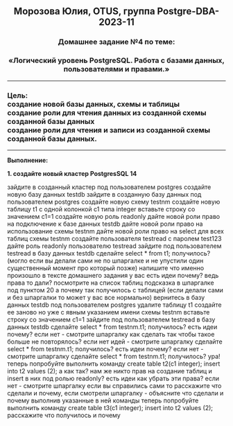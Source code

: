 **<div align="center"><h2>Морозова Юлия, OTUS, группа Postgre-DBA-2023-11</h2></div>**

**<div align=center><h3>Домашнее задание №4 по теме:</h3></div>**
**<div align=center><h3>«Логический уровень PostgreSQL. Работа с базами данных, пользователями и правами.»</h3></div>**  

***

**<h3>Цель:
<br>создание новой базы данных, схемы и таблицы
<br>создание роли для чтения данных из созданной схемы созданной базы данных
<br>создание роли для чтения и записи из созданной схемы созданной базы данных.</h3>**

***
**Выполнение:**

**1. создайте новый кластер PostgresSQL 14**


зайдите в созданный кластер под пользователем postgres
создайте новую базу данных testdb
зайдите в созданную базу данных под пользователем postgres
создайте новую схему testnm
создайте новую таблицу t1 с одной колонкой c1 типа integer
вставьте строку со значением c1=1
создайте новую роль readonly
дайте новой роли право на подключение к базе данных testdb
дайте новой роли право на использование схемы testnm
дайте новой роли право на select для всех таблиц схемы testnm
создайте пользователя testread с паролем test123
дайте роль readonly пользователю testread
зайдите под пользователем testread в базу данных testdb
сделайте select * from t1;
получилось? (могло если вы делали сами не по шпаргалке и не упустили один существенный момент про который позже)
напишите что именно произошло в тексте домашнего задания
у вас есть идеи почему? ведь права то дали?
посмотрите на список таблиц
подсказка в шпаргалке под пунктом 20
а почему так получилось с таблицей (если делали сами и без шпаргалки то может у вас все нормально)
вернитесь в базу данных testdb под пользователем postgres
удалите таблицу t1
создайте ее заново но уже с явным указанием имени схемы testnm
вставьте строку со значением c1=1
зайдите под пользователем testread в базу данных testdb
сделайте select * from testnm.t1;
получилось?
есть идеи почему? если нет - смотрите шпаргалку
как сделать так чтобы такое больше не повторялось? если нет идей - смотрите шпаргалку
сделайте select * from testnm.t1;
получилось?
есть идеи почему? если нет - смотрите шпаргалку
сделайте select * from testnm.t1;
получилось?
ура!
теперь попробуйте выполнить команду create table t2(c1 integer); insert into t2 values (2);
а как так? нам же никто прав на создание таблиц и insert в них под ролью readonly?
есть идеи как убрать эти права? если нет - смотрите шпаргалку
если вы справились сами то расскажите что сделали и почему, если смотрели шпаргалку - объясните что сделали и почему выполнив указанные в ней команды
теперь попробуйте выполнить команду create table t3(c1 integer); insert into t2 values (2);
расскажите что получилось и почему
